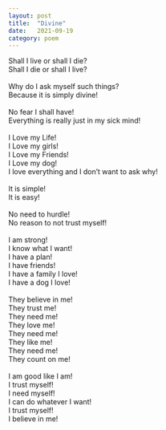 ```yaml
---
layout: post
title:  "Divine"
date:   2021-09-19 
category: poem
---
```

Shall I live or shall I die?<br />
Shall I die or shall I live?<br />
<br />
Why do I ask myself such things?<br />
Because it is simply divine!<br />
<br />
No fear I shall have!<br />
Everything is really just in my sick mind!<br />
<br />
I Love my Life!<br />
I Love my girls!<br />
I Love my Friends!<br />
I Love my dog!<br />
I love everything and I don’t want to ask why! <br />
<br />
It is simple!<br />
It is easy!<br />
<br />
No need to hurdle!<br />
No reason to not trust myself!<br />
<br />
I am strong!<br />
I know what I want!<br />
I have a plan!<br />
I have friends!<br />
I have a family I love!<br />
I have a dog I love!<br />
<br />
They believe in me!<br />
They trust me!<br />
They need me!<br />
They love me!<br />
They need me!<br />
They like me!<br />
They need me!<br />
They count on me!<br />
<br />
I am good like I am!<br />
I trust myself!<br />
I need myself!<br />
I can do whatever I want!<br />
I trust myself!<br />
I believe in me!<br />